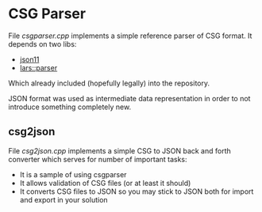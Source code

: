 # CSG Parser

File *csgparser.cpp* implements a simple reference parser of CSG format.
It depends on two libs:

* [json11](https://github.com/dropbox/json11)
* [lars::parser](https://github.com/TheLartians/Parser)

Which already included (hopefully legally) into the repository.

JSON format was used as intermediate data representation in order to not introduce something completely new.

## csg2json

File *csg2json.cpp* implements a simple CSG to JSON back and forth converter which serves for number of important tasks:
* It is a sample of using csgparser
* It allows validation of CSG files (or at least it should)
* It converts CSG files to JSON so you may stick to JSON both for import and export in your solution
